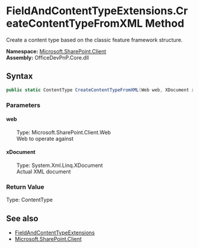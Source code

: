 # FieldAndContentTypeExtensions.CreateContentTypeFromXML Method  
 Create a content type based on the classic feature framework structure.   

**Namespace:** [Microsoft.SharePoint.Client](Microsoft.SharePoint.Client.md)  
**Assembly:** OfficeDevPnP.Core.dll  
## Syntax
```C#
public static ContentType CreateContentTypeFromXML(Web web, XDocument xDocument)
```
### Parameters
#### web  
&emsp;&emsp;Type: Microsoft.SharePoint.Client.Web  
&emsp;&emsp;Web to operate against  

  

#### xDocument  
&emsp;&emsp;Type: System.Xml.Linq.XDocument  
&emsp;&emsp;Actual XML document  

  

### Return Value
Type: ContentType  

## See also
- [FieldAndContentTypeExtensions](Microsoft.SharePoint.Client.FieldAndContentTypeExtensions.md) 
- [Microsoft.SharePoint.Client](Microsoft.SharePoint.Client.md) 
